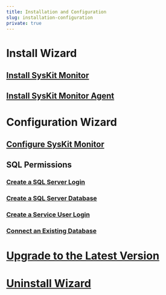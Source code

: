 ```yaml
---
title: Installation and Configuration
slug: installation-configuration
private: true
---
```


# Install Wizard
## [Install SysKit Monitor](install-monitor.md)
## [Install SysKit Monitor Agent](install-agent.md)

# Configuration Wizard
## [Configure SysKit Monitor](configure-monitor.md)

## SQL Permissions
### [Create a SQL Server Login](create-sql-login.md)
### [Create a SQL Server Database](create-database-permission.md)
### [Create a Service User Login](create-service-user-login-permission.md)
### [Connect an Existing Database](connect-existing-db-privileges.md)

# [Upgrade to the Latest Version](upgrade-to-the-latest-version.md)

# [Uninstall Wizard](uninstall-wizard.md)